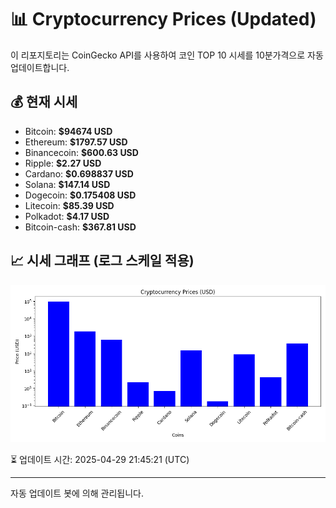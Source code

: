 
# 📊 Cryptocurrency Prices (Updated)

이 리포지토리는 CoinGecko API를 사용하여 코인 TOP 10 시세를 10분가격으로 자동 업데이트합니다.

## 💰 현재 시세
- Bitcoin: **$94674 USD**
- Ethereum: **$1797.57 USD**
- Binancecoin: **$600.63 USD**
- Ripple: **$2.27 USD**
- Cardano: **$0.698837 USD**
- Solana: **$147.14 USD**
- Dogecoin: **$0.175408 USD**
- Litecoin: **$85.39 USD**
- Polkadot: **$4.17 USD**
- Bitcoin-cash: **$367.81 USD**

## 📈 시세 그래프 (로그 스케일 적용)
![Crypto Prices](crypto_prices.png)

⏳ 업데이트 시간: 2025-04-29 21:45:21 (UTC)

---
자동 업데이트 봇에 의해 관리됩니다.
